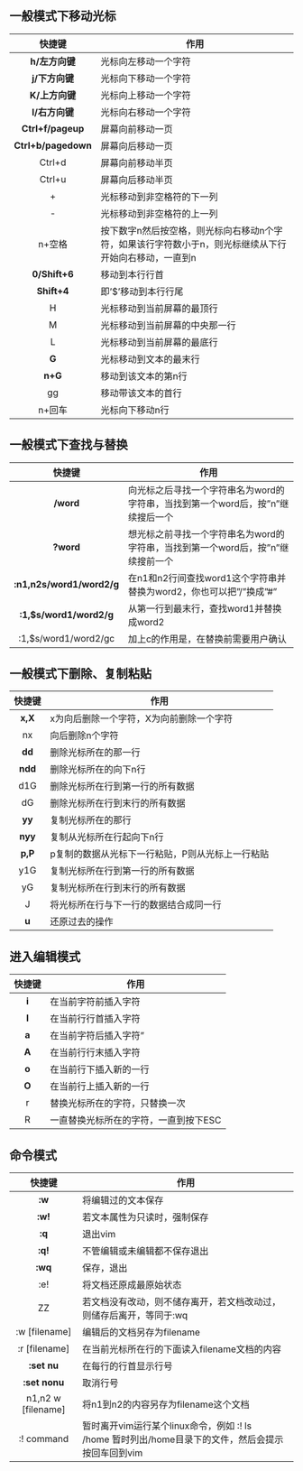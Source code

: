 ## 一般模式下移动光标
| 快捷键                       | 作用              |
| :--------------------------:|--------------------|
| **h/左方向键**               | 光标向左移动一个字符 |
| **j/下方向键**               | 光标向下移动一个字符 |
| **K/上方向键**               | 光标向上移动一个字符 |
| **l/右方向键**               | 光标向右移动一个字符 |
| **Ctrl+f/pageup**           | 屏幕向前移动一页 |
| **Ctrl+b/pagedown**         | 屏幕向后移动一页 |
| Ctrl+d                      | 屏幕向前移动半页 |
| Ctrl+u                      | 屏幕向后移动半页 |
| +                           | 光标移动到非空格符的下一列 |
| -                           | 光标移动到非空格符的上一列 |
| n+空格                      | 按下数字n然后按空格，则光标向右移动n个字符，如果该行字符数小于n，则光标继续从下行开始向右移动，一直到n |
| **0/Shift+6**               | 移动到本行行首 |
| **Shift+4**                 | 即’$’移动到本行行尾 |
| H                           | 光标移动到当前屏幕的最顶行 |
| M                           | 光标移动到当前屏幕的中央那一行 |
| L                           | 光标移动到当前屏幕的最底行 |
| **G**                       | 光标移动到文本的最末行 |
| **n+G**                     | 移动到该文本的第n行 |
| gg                          | 移动带该文本的首行|
| n+回车                      | 光标向下移动n行 |

## 一般模式下查找与替换
| 快捷键                        | 作用                             |
| :---------------------------:|----------------------------------|
| **/word**                    | 向光标之后寻找一个字符串名为word的字符串，当找到第一个word后，按”n”继续搜后一个 |
| **?word**                    | 想光标之前寻找一个字符串名为word的字符串，当找到第一个word后，按”n”继续搜前一个 |
| **:n1,n2s/word1/word2/g**    | 在n1和n2行间查找word1这个字符串并替换为word2，你也可以把”/”换成”#” |
| **:1,$s/word1/word2/g**      | 从第一行到最末行，查找word1并替换成word2 |
| :1,$s/word1/word2/gc         | 加上c的作用是，在替换前需要用户确认 |

## 一般模式下删除、复制粘贴
| 快捷键                        | 作用                             |
| :---------------------------:|----------------------------------|
| **x,X**                      | x为向后删除一个字符，X为向前删除一个字符 |
| nx                           | 向后删除n个字符 |
| **dd**                       | 删除光标所在的那一行 |
| **ndd**                      | 删除光标所在的向下n行 |
| d1G                          | 删除光标所在行到第一行的所有数据 |
| dG                           | 删除光标所在行到末行的所有数据 |
| **yy**                       | 复制光标所在的那行|
| **nyy**                      | 复制从光标所在行起向下n行 |
| **p,P**                      | p复制的数据从光标下一行粘贴，P则从光标上一行粘贴 |
| y1G                          | 复制光标所在行到第一行的所有数据 |
| yG                           | 复制光标所在行到末行的所有数据 |
| J                            | 将光标所在行与下一行的数据结合成同一行 |
| **u**                        | 还原过去的操作 |

## 进入编辑模式
| 快捷键                        | 作用                             |
| :---------------------------:|----------------------------------|
| **i**                        | 在当前字符前插入字符 |
| **I**                        | 在当前行行首插入字符 |
| **a**                        | 在当前字符后插入字符” |
| **A**                        | 在当前行行末插入字符 |
| **o**                        | 在当前行下插入新的一行 |
| **O**                        | 在当前行上插入新的一行 |
| r                            | 替换光标所在的字符，只替换一次 |
| R                            | 一直替换光标所在的字符，一直到按下ESC |

## 命令模式
| 快捷键                        | 作用                             |
| :---------------------------:|----------------------------------|
| **:w**                       | 将编辑过的文本保存 |
| **:w!**                      | 若文本属性为只读时，强制保存 |
| **:q**                       | 退出vim |
| **:q!**                      | 不管编辑或未编辑都不保存退出 |
| **:wq**                      | 保存，退出 |
| :e!                          | 将文档还原成最原始状态 |
| ZZ                           | 若文档没有改动，则不储存离开，若文档改动过，则储存后离开，等同于:wq |
| :w [filename]                | 编辑后的文档另存为filename |
| :r [filename]                | 在当前光标所在行的下面读入filename文档的内容 |
| **:set nu**                  | 在每行的行首显示行号 |
| **:set nonu**                | 取消行号 |
| n1,n2 w [filename]           | 将n1到n2的内容另存为filename这个文档 |
| :! command                   | 暂时离开vim运行某个linux命令，例如 :! ls /home 暂时列出/home目录下的文件，然后会提示按回车回到vim |

